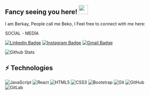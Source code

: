## Fancy seeing you here! <img src="https://raw.githubusercontent.com/dev-berkayy/dev-berkayy/master/wave.gif" width="30">
I am Berkay, People call me Beko, I Feel free to connect with me here:  
  
SOCİAL - MEDİA

[![Linkedin Badge](https://img.shields.io/badge/-berkayyıldırım-blue?style=flat-square&logo=Linkedin&logoColor=white&link=https://www.linkedin.com/in/berkay-yıldırım-75b9a2239/)](https://www.linkedin.com/in/berkay-yıldırım-75b9a2239/)
[![Instagram Badge](https://img.shields.io/badge/-berkay4yldrm-purple?style=flat-square&logo=instagram&logoColor=white&link=https://instagram.com/berkay4yldrm/)](https://instagram.com/berkay4yldrm)
[![Gmail Badge](https://img.shields.io/badge/-devberkayy@gmail.com-c14438?style=flat-square&logo=Gmail&logoColor=white&link=mailto:-devberkayy@gmail.com)](mailto-devberkayy@gmail.com)

![Github Stats](https://github-readme-stats.vercel.app/api?username=dev-berkayy&count_private=true&show_icons=true&include_all_commits=true)
## ⚡ Technologies 
![JavaScript](https://img.shields.io/badge/-JavaScript-black?style=flat-square&logo=javascript)
![React](https://img.shields.io/badge/-React-black?style=flat-square&logo=react)
![HTML5](https://img.shields.io/badge/-HTML5-E34F26?style=flat-square&logo=html5&logoColor=white)
![CSS3](https://img.shields.io/badge/-CSS3-1572B6?style=flat-square&logo=css3)
![Bootstrap](https://img.shields.io/badge/-Bootstrap-563D7C?style=flat-square&logo=bootstrap)
![Git](https://img.shields.io/badge/-Git-black?style=flat-square&logo=git)
![GitHub](https://img.shields.io/badge/-GitHub-181717?style=flat-square&logo=github)
![GitLab](https://img.shields.io/badge/-GitLab-FCA121?style=flat-square&logo=gitlab)


